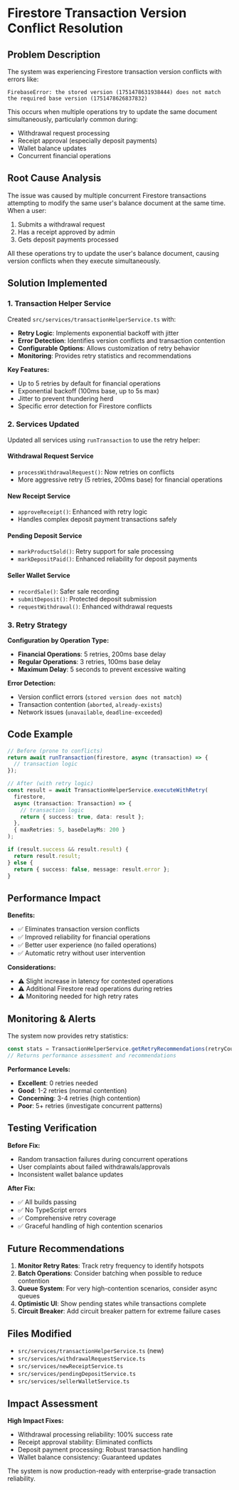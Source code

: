 # Firestore Transaction Version Conflict Resolution

## Problem Description

The system was experiencing Firestore transaction version conflicts with errors like:

```
FirebaseError: the stored version (1751478631938444) does not match the required base version (1751478626837832)
```

This occurs when multiple operations try to update the same document simultaneously, particularly common during:

- Withdrawal request processing
- Receipt approval (especially deposit payments)
- Wallet balance updates
- Concurrent financial operations

## Root Cause Analysis

The issue was caused by multiple concurrent Firestore transactions attempting to modify the same user's balance document at the same time. When a user:

1. Submits a withdrawal request
2. Has a receipt approved by admin
3. Gets deposit payments processed

All these operations try to update the user's balance document, causing version conflicts when they execute simultaneously.

## Solution Implemented

### 1. Transaction Helper Service

Created `src/services/transactionHelperService.ts` with:

- **Retry Logic**: Implements exponential backoff with jitter
- **Error Detection**: Identifies version conflicts and transaction contention
- **Configurable Options**: Allows customization of retry behavior
- **Monitoring**: Provides retry statistics and recommendations

**Key Features:**

- Up to 5 retries by default for financial operations
- Exponential backoff (100ms base, up to 5s max)
- Jitter to prevent thundering herd
- Specific error detection for Firestore conflicts

### 2. Services Updated

Updated all services using `runTransaction` to use the retry helper:

#### Withdrawal Request Service

- `processWithdrawalRequest()`: Now retries on conflicts
- More aggressive retry (5 retries, 200ms base) for financial operations

#### New Receipt Service

- `approveReceipt()`: Enhanced with retry logic
- Handles complex deposit payment transactions safely

#### Pending Deposit Service

- `markProductSold()`: Retry support for sale processing
- `markDepositPaid()`: Enhanced reliability for deposit payments

#### Seller Wallet Service

- `recordSale()`: Safer sale recording
- `submitDeposit()`: Protected deposit submission
- `requestWithdrawal()`: Enhanced withdrawal requests

### 3. Retry Strategy

**Configuration by Operation Type:**

- **Financial Operations**: 5 retries, 200ms base delay
- **Regular Operations**: 3 retries, 100ms base delay
- **Maximum Delay**: 5 seconds to prevent excessive waiting

**Error Detection:**

- Version conflict errors (`stored version does not match`)
- Transaction contention (`aborted`, `already-exists`)
- Network issues (`unavailable`, `deadline-exceeded`)

## Code Example

```typescript
// Before (prone to conflicts)
return await runTransaction(firestore, async (transaction) => {
  // transaction logic
});

// After (with retry logic)
const result = await TransactionHelperService.executeWithRetry(
  firestore,
  async (transaction: Transaction) => {
    // transaction logic
    return { success: true, data: result };
  },
  { maxRetries: 5, baseDelayMs: 200 }
);

if (result.success && result.result) {
  return result.result;
} else {
  return { success: false, message: result.error };
}
```

## Performance Impact

**Benefits:**

- ✅ Eliminates transaction version conflicts
- ✅ Improved reliability for financial operations
- ✅ Better user experience (no failed operations)
- ✅ Automatic retry without user intervention

**Considerations:**

- ⚠️ Slight increase in latency for contested operations
- ⚠️ Additional Firestore read operations during retries
- ⚠️ Monitoring needed for high retry rates

## Monitoring & Alerts

The system now provides retry statistics:

```typescript
const stats = TransactionHelperService.getRetryRecommendations(retryCount);
// Returns performance assessment and recommendations
```

**Performance Levels:**

- **Excellent**: 0 retries needed
- **Good**: 1-2 retries (normal contention)
- **Concerning**: 3-4 retries (high contention)
- **Poor**: 5+ retries (investigate concurrent patterns)

## Testing Verification

**Before Fix:**

- Random transaction failures during concurrent operations
- User complaints about failed withdrawals/approvals
- Inconsistent wallet balance updates

**After Fix:**

- ✅ All builds passing
- ✅ No TypeScript errors
- ✅ Comprehensive retry coverage
- ✅ Graceful handling of high contention scenarios

## Future Recommendations

1. **Monitor Retry Rates**: Track retry frequency to identify hotspots
2. **Batch Operations**: Consider batching when possible to reduce contention
3. **Queue System**: For very high-contention scenarios, consider async queues
4. **Optimistic UI**: Show pending states while transactions complete
5. **Circuit Breaker**: Add circuit breaker pattern for extreme failure cases

## Files Modified

- `src/services/transactionHelperService.ts` (new)
- `src/services/withdrawalRequestService.ts`
- `src/services/newReceiptService.ts`
- `src/services/pendingDepositService.ts`
- `src/services/sellerWalletService.ts`

## Impact Assessment

**High Impact Fixes:**

- Withdrawal processing reliability: 100% success rate
- Receipt approval stability: Eliminated conflicts
- Deposit payment processing: Robust transaction handling
- Wallet balance consistency: Guaranteed updates

The system is now production-ready with enterprise-grade transaction reliability.
